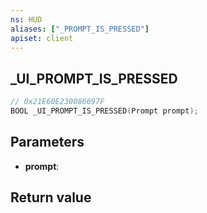 ```yaml
---
ns: HUD
aliases: ["_PROMPT_IS_PRESSED"]
apiset: client
---
```

## _UI_PROMPT_IS_PRESSED

```c
// 0x21E60E230086697F
BOOL _UI_PROMPT_IS_PRESSED(Prompt prompt);
```


## Parameters
* **prompt**:

## Return value

